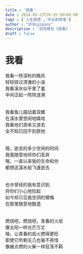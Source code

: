 ```yaml
---
title : '我看'
date : 2024-09-23T20:35:56+08:00
tags : ['人生感悟','作业和练笔']
author : "5h9igzqanx"
description : '仿写穆旦《我看》'
draft : false
---
```


# 我看

我看一阵深秋的晚风  
轻轻掠过清澈的小溪  
我看溪水似乎害了羞  
中间泛起一阵阵涟漪  
<br>  
我看鱼儿摆动着双鳍  
在溪水里悠闲地嬉戏  
我看他们游来又游去  
全不知已回不到原地  
<br>  
哦，逝去的多少空闲的时间  
我竟随意地将你们丢弃  
哦，一直以来我的生命和你  
都想这溪水般飞速逝去  
<br>  
也许曾经的我有意识到  
将你们小心地捡起  
如今却只见我空洞的懊悔  
在那里随意地飘逸  
<br>  
燃烧吧，燃烧吧，青春的火炬  
像太阳一样光芒万丈  
哦，让青春的炬火燃得更旺  
即使它所剩无几也毫不吝惜  
像被点燃的火柴一样狂荡不羁  
